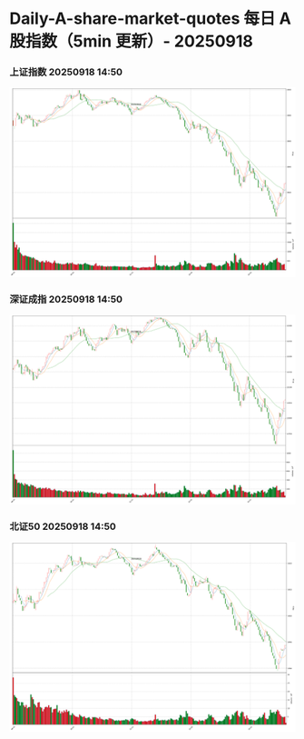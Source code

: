 
# Daily-A-share-market-quotes 每日 A 股指数（5min 更新）- 20250918

### 上证指数 20250918 14:50
![](./fig/2025/9/20250918-sh000001.png)

### 深证成指 20250918 14:50
![](./fig/2025/9/20250918-sz399001.png)

### 北证50 20250918 14:50
![](./fig/2025/9/20250918-bj899050.png)
